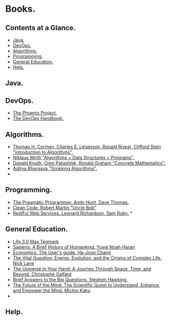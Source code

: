 # Books.





## Contents at a Glance.
* [Java.](#java)
* [DevOps.](#devops)
* [Algorithms.](#algorithms)
* [Programming.](#programming)
* [General Education.](#general-education)
* [Help.](#help)





## Java.





## DevOps.
* [The Phoenix Project.]()
* [The DevOps Handbook.]()





## Algorithms.  
* [Thomas H. Cormen, Charles E. Leiserson, Ronald Rivest, Clifford Stein "Introduction to Algorithms".](https://www.google.com/search?newwindow=1&safe=active&sxsrf=ACYBGNS_zJ_TouRxxt39wOdguBt94mesxQ:1580475109606&q=Introduction+to+Algorithms&stick=H4sIAAAAAAAAAONgFuLSz9U3ME4vKa5KV-IEsS3Ty8wMtHic8vOzgzNTUssTK4sXsUp55pUU5aeUJpdk5ucplOQrOOak5xdllmTkFu9gZQQAwnsklEcAAAA&sa=X&ved=2ahUKEwjv2u_L8K3nAhVbi1wKHaLpDzcQxA0wenoECGwQBQ#)
* [Niklaus Wirth "Algorithms + Data Structures = Programs".](https://www.google.com/search?newwindow=1&safe=active&biw=2560&bih=1309&sxsrf=ACYBGNRhsJLWwSQhMfR2OUGuAbqJJTCUow%3A1580475200481&ei=QCM0Xqz8HMOQ8gLk7b_QBg&q=algorithms++data+structures++programs+niklaus+wirth&oq=algorithms++data+structures++programs+niklaus+wirth&gs_l=psy-ab.3..0j0i30l2j0i8i30j0i333.1886.8378..8873...0.0..0.108.805.3j5......0....1..gws-wiz.......35i39j0i22i30.7WlmwwHWtXI&ved=0ahUKEwisnJr38K3nAhVDiFwKHeT2D2oQ4dUDCAs&uact=5) 
* [Donald Knuth, Oren Patashnik, Ronald Graham "Concrete Mathematics".](https://www.google.com/search?q=Concrete+Mathematics+Donald+Knuth%2C+Oren+Patashnik%2C+Ronald+Graham&oq=Concrete+Mathematics+Donald+Knuth%2C+Oren+Patashnik%2C+Ronald+Graham&aqs=chrome..69i57.4515j0j7&sourceid=chrome&ie=UTF-8)
* [Aditya Bhargava "Grokking Algorithms".](https://www.google.com/search?newwindow=1&safe=active&sxsrf=ACYBGNS2Y4oCs7rIY0pLkVrIwcJlRKIiaw%3A1580557973464&ei=lWY1Xqn2G_XagwfVqamYBg&q=grokking+algorithms+Aditya+Bhargava&oq=grokking+algorithms+Aditya+Bhargava&gs_l=psy-ab.3..0j0i22i30l3j0i333l3.24204.26214..28599...0.2..0.87.168.2......0....1j2..gws-wiz.......0i71j0i67j0i203._Nz_DA_ofwk&ved=0ahUKEwjplLikpbDnAhV17eAKHdVUCmMQ4dUDCAs&uact=5)
* []()





## Programming.
* [The Pragmatic Programmer. Andy Hunt, Dave Thomas.]()
* [Clean Code. Robert Martin "Uncle Bob"]()
* [RestFul Web Services. Leonard Richardson, Sam Ruby.]()
*[]()





## General Education.
* [Life 3.0 Max Tegmark]()
* [Sapiens: A Brief History of Humankind. Yuval Noah Harari]()
* [Economics: The User's guide. Ha-Joon Chang]()
* [The Vital Question: Energy, Evolution, and the Origins of Complex Life. Nick Lane]()
* [The Universe in Your Hand: A Journey Through Space, Time, and Beyond. Christophe Galfard]()
* [Brief Answers to the Big Questions. Stephen Hawking.]()
* [The Future of the Mind: The Scientific Quest to Understand, Enhance, and Empower the Mind. Michio Kaku]()
* []()





## Help.
